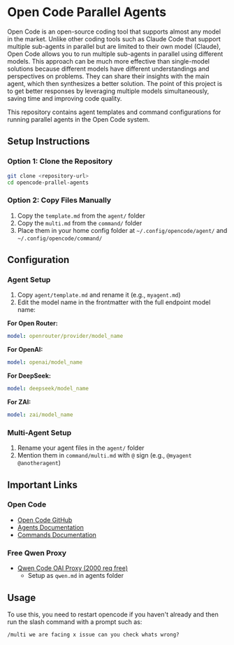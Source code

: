 # Open Code Parallel Agents

Open Code is an open-source coding tool that supports almost any model in the market. Unlike other coding tools such as Claude Code that support multiple sub-agents in parallel but are limited to their own model (Claude), Open Code allows you to run multiple sub-agents in parallel using different models. This approach can be much more effective than single-model solutions because different models have different understandings and perspectives on problems. They can share their insights with the main agent, which then synthesizes a better solution. The point of this project is to get better responses by leveraging multiple models simultaneously, saving time and improving code quality.

This repository contains agent templates and command configurations for running parallel agents in the Open Code system.

## Setup Instructions

### Option 1: Clone the Repository
```bash
git clone <repository-url>
cd opencode-prallel-agents
```

### Option 2: Copy Files Manually
1. Copy the `template.md` from the `agent/` folder
2. Copy the `multi.md` from the `command/` folder
3. Place them in your home config folder at `~/.config/opencode/agent/` and `~/.config/opencode/command/`

## Configuration

### Agent Setup
1. Copy `agent/template.md` and rename it (e.g., `myagent.md`)
2. Edit the model name in the frontmatter with the full endpoint model name:

**For Open Router:**
```yaml
model: openrouter/provider/model_name
```

**For OpenAI:**
```yaml
model: openai/model_name
```

**For DeepSeek:**
```yaml
model: deepseek/model_name
```

**For ZAI:**
```yaml
model: zai/model_name
```

### Multi-Agent Setup
1. Rename your agent files in the `agent/` folder
2. Mention them in `command/multi.md` with `@` sign (e.g., `@myagent @anotheragent`)


## Important Links

### Open Code
- [Open Code GitHub](https://github.com/sst/opencode/)
- [Agents Documentation](https://opencode.ai/docs/agents/)
- [Commands Documentation](https://opencode.ai/docs/commands/)

### Free Qwen Proxy
- [Qwen Code OAI Proxy (2000 req free)](https://github.com/aptdnfapt/qwen-code-oai-proxy)
  - Setup as `qwen.md` in agents folder

## Usage
To use this, you need to restart opencode if you haven't already and then run the slash command with a prompt such as:
```
/multi we are facing x issue can you check whats wrong?
```
